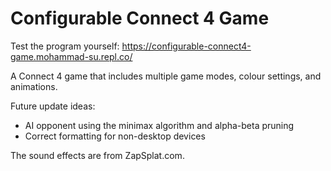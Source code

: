 # Configurable Connect 4 Game
Test the program yourself: https://configurable-connect4-game.mohammad-su.repl.co/

A Connect 4 game that includes multiple game modes, colour settings, and animations.

Future update ideas:

- AI opponent using the minimax algorithm and alpha-beta pruning
- Correct formatting for non-desktop devices

The sound effects are from ZapSplat.com.
